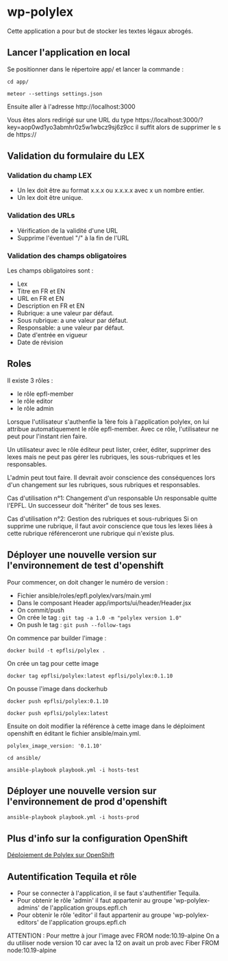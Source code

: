 # wp-polylex

Cette application a pour but de stocker les textes légaux abrogés.

## Lancer l'application en local 

Se positionner dans le répertoire app/ et lancer la commande :

`cd app/`

`meteor --settings settings.json`

Ensuite aller à l'adresse http://localhost:3000

Vous êtes alors redirigé sur une URL du type https://localhost:3000/?key=aop0wd1yo3abmhr0z5w1wbcz9sj6z9cc il suffit alors de supprimer le s de https://

## Validation du formulaire du LEX

### Validation du champ LEX

* Un lex doit être au format x.x.x ou x.x.x.x avec x un nombre entier.
* Un lex doit être unique.

### Validation des URLs

* Vérification de la validité d'une URL
* Supprime l'éventuel "/" à la fin de l'URL

### Validation des champs obligatoires

Les champs obligatoires sont :
* Lex
* Titre en FR et EN 
* URL en FR et EN
* Description en FR et EN
* Rubrique: a une valeur par défaut.
* Sous rubrique: a une valeur par défaut.
* Responsable: a une valeur par défaut.
* Date d'entrée en vigueur
* Date de révision

## Roles 

Il existe 3 rôles :
- le rôle epfl-member 
- le rôle editor
- le rôle admin

Lorsque l'utilisateur s'authenfie la 1ère fois à l'application polylex, on lui attribue automatiquement le rôle epfl-member.
Avec ce rôle, l'utilisateur ne peut pour l'instant rien faire.

Un utilisateur avec le rôle éditeur peut lister, créer, éditer, supprimer des lexes mais ne peut pas gérer les rubriques, les sous-rubriques et les responsables.

L'admin peut tout faire. Il devrait avoir conscience des conséquences lors d'un changement sur les rubriques, sous rubriques et responsables.

Cas d'utilisation n°1: Changement d'un responsable 
Un responsable quitte l'EPFL. Un successeur doit "hériter" de tous ses lexes.

Cas d'utilisation n°2: Gestion des rubriques et sous-rubriques
Si on supprime une rubrique, il faut avoir conscience que tous les lexes liées à cette rubrique référenceront une rubrique qui n'existe plus.

## Déployer une nouvelle version sur l'environnement de test d'openshift

Pour commencer, on doit changer le numéro de version : 
- Fichier ansible/roles/epfl.polylex/vars/main.yml
- Dans le composant Header app/imports/ui/header/Header.jsx
- On commit/push 
- On crée le tag : `git tag -a 1.0 -m "polylex version 1.0"`
- On push le tag : `git push --follow-tags`

On commence par builder l'image :

`docker build -t epflsi/polylex .`

On crée un tag pour cette image 

`docker tag epflsi/polylex:latest epflsi/polylex:0.1.10`

On pousse l'image dans dockerhub

`docker push epflsi/polylex:0.1.10`

`docker push epflsi/polylex:latest`

Ensuite on doit modifier la référence à cette image dans le déploiment openshift en éditant le fichier ansible/main.yml.

`
polylex_image_version: '0.1.10'
`

`cd ansible/`

`ansible-playbook playbook.yml -i hosts-test`

## Déployer une nouvelle version sur l'environnement de prod d'openshift

`ansible-playbook playbook.yml -i hosts-prod`

## Plus d'info sur la configuration OpenShift

<a href="https://docs.google.com/document/d/165DWXhxMyjb4EY8wQMwvGlTYUddYvgMnaAP2OR7-Foo" target="_blank">Déploiement de Polylex sur OpenShift</a>

## Autentification Tequila et rôle

- Pour se connecter à l'application, il se faut s'authentifier Tequila.
- Pour obtenir le rôle 'admin' il faut appartenir au groupe 'wp-polylex-admins' de l'application groups.epfl.ch
- Pour obtenir le rôle 'editor' il faut appartenir au groupe 'wp-polylex-editors' de l'application groups.epfl.ch

ATTENTION :
Pour mettre à jour l'image avec FROM node:10.19-alpine 
On a du utiliser node version 10 car avec la 12 on avait un prob avec Fiber 
FROM node:10.19-alpine